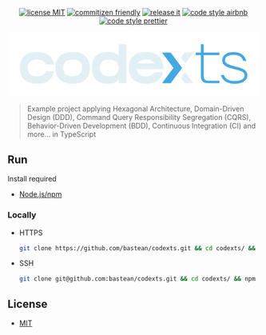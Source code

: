 <div align="center">

[![license MIT](https://img.shields.io/badge/license-MIT-blue.svg)](LICENSE)
[![commitizen friendly](https://img.shields.io/badge/commitizen-friendly-brightgreen.svg)](https://github.com/commitizen/cz-cli)
[![release it](https://img.shields.io/badge/%F0%9F%93%A6%F0%9F%9A%80-release--it-orange.svg)](https://github.com/release-it/release-it)
[![code style airbnb](https://img.shields.io/badge/code_style-airbnb-red.svg)](https://github.com/airbnb/javascript)
[![code style prettier](https://img.shields.io/badge/code_style-prettier-ff69b4.svg)](https://github.com/prettier/prettier)

</div>

<div align="center">

<!-- [![logo readme](https://raw.githubusercontent.com/bastean/codexts/main/docs/readme/logo-readme.png)](https://github.com/bastean) -->

[![logo readme](docs/readme/logo-readme.png)](https://github.com/bastean)

</div>

> Example project applying Hexagonal Architecture, Domain-Driven Design (DDD), Command Query Responsibility Segregation (CQRS), Behavior-Driven Development (BDD), Continuous Integration (CI) and more... in TypeScript

## Run

Install required

- [Node.js/npm](https://nodejs.org/en/download)

### Locally

- HTTPS

  ```bash
  git clone https://github.com/bastean/codexts.git && cd codexts/ && npm run init && npm start
  ```

- SSH

  ```bash
  git clone git@github.com:bastean/codexts.git && cd codexts/ && npm run init && npm start
  ```

## License

- [MIT](LICENSE)
